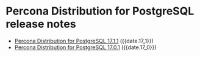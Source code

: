 # Percona Distribution for PostgreSQL release notes 

* [Percona Distribution for PostgreSQL 17.1.1](release-notes-v17.1.md) ({{date.17_1}})
* [Percona Distribution for PostgreSQL 17.0.1](release-notes-v17.0.md) ({{date.17_0}})
